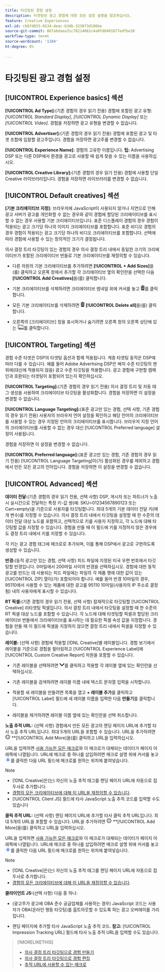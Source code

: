 ```yaml
---
title: 타깃팅된 경험 설정
description: 타겟팅된 광고 경험에 대한 모든 설정 설명을 참조하십시오.
feature: Creative Experiences
exl-id: cb6fd855-6534-4eac-b34b-323073d186be
source-git-commit: 867abdaea31c78214061c4a0fd8401877edfbe38
workflow-type: tm+mt
source-wordcount: '1184'
ht-degree: 0%

---
```


# 타깃팅된 광고 경험 설정

## [!UICONTROL Experience basics] 섹션

**[!UICONTROL Ad Type]:**(기존 경험의 경우 읽기 전용) 경험에 포함된 광고 유형: *[!UICONTROL Standard Display]*, *[!UICONTROL Dynamic Display]* 또는 *[!UICONTROL Video]*. 경험을 저장하면 광고 유형을 변경할 수 없습니다.

**[!UICONTROL Advertiser]:**(기존 경험의 경우 읽기 전용) 경험에 포함된 광고 및 타겟 조합에 입찰할 광고주입니다. 경험을 저장하면 광고주를 변경할 수 없습니다.

**[!UICONTROL Experience Name]:** 경험의 고유한 이름입니다. **팁:** Advertising DSP 또는 다른 DSP에서 환경을 광고로 사용할 때 쉽게 찾을 수 있는 이름을 사용하십시오.

**[!UICONTROL Creative Library]:**(기존 경험의 경우 읽기 전용) 경험에 사용할 단일 Creative 라이브러리입니다. 경험을 저장하면 라이브러리를 변경할 수 없습니다.

## [!UICONTROL Default creatives] 섹션

**\[기본 크리에이티브 지정\]:** 브라우저에 JavaScript이 사용되지 않거나 지연으로 인해 광고 서버가 광고를 개인화할 수 없는 경우와 같이 경험에 할당된 크리에이티브를 표시할 수 없는 경우 사용할 기본 크리에이티브입니다. 표준 디스플레이 경험의 경우 경험이 적용되는 광고 크기당 하나의 이미지 크리에이티브를 포함합니다. 표준 비디오 경험의 경우 경험이 적용되는 광고 크기당 하나의 비디오 크리에이티브를 포함합니다. 선택에 따라 경험에 사용할 수 있는 창의적인 크기가 결정됩니다.

의사 결정 트리 타깃팅이 있는 경험의 경우 의사 결정 트리 내에서 동일한 크기의 크리에이티브가 포함된 크리에이티브 번들로 기본 크리에이티브를 재정의할 수 있습니다.<!-- verify -->

* 다른 차원의 기본 크리에이티브를 추가하려면 **[!UICONTROL + Add Sizes]**&#x200B;을(를) 클릭하고 오른쪽 창에서 추가할 각 크리에이티브 옆의 확인란을 선택한 다음 **[!UICONTROL Add Creatives]**&#x200B;을(를) 클릭합니다.

* 기본 크리에이티브를 삭제하려면 크리에이티브 썸네일 위에 커서를 놓고 ![삭제](/help/creative/assets/delete.png "삭제")를 클릭합니다.

* 모든 기본 크리에이티브를 삭제하려면 ![삭제](/help/creative/assets/delete.png "삭제") **[!UICONTROL Delete all]**&#x200B;을(를) 클릭합니다.

* 오른쪽의 [크리에이티브] 창을 표시하거나 숨기려면 오른쪽 창의 오른쪽 상단에 있는 ![표시/숨기기](/help/creative/assets/hide-show-creatives.png "표시/숨기기")를 클릭합니다.

## [!UICONTROL Targeting] 섹션

경험 수준 타겟은 DSP의 타겟팅 옵션과 함께 적용됩니다. 계층 타겟팅 동작은 DSP에 따라 다를 수 있습니다. 예를 들어 Adobe Advertising DSP은 배치 수준 타깃팅의 맨 위에(대신에 적용되지 않음) 광고 수준 타깃팅을 적용합니다. 광고 경험에 구현할 캠페인과 호환되는 타겟팅이 포함되어 있는지 확인하십시오.

**[!UICONTROL Targeting]:**(기존 경험의 경우 읽기 전용) 의사 결정 트리 및 자동 태그 생성을 사용하여 크리에이티브 타깃팅을 활성화합니다. 경험을 저장하면 이 설정을 변경할 수 없습니다.

**[!UICONTROL Language Targeting]:**(표준 광고만 있는 경험, 선택 사항, 기존 경험의 경우 읽기 전용) 사용자의 브라우저 언어 설정을 확인하고 해당 언어의 크리에이티브를 사용할 수 있는 경우 지정된 언어의 크리에이티브를 표시합니다. 브라우저 지정 언어의 크리에이티브를 사용할 수 없는 경우 대신 [!UICONTROL Preferred language] 설정이 사용됩니다.

경험을 저장하면 이 설정을 변경할 수 없습니다.

**[!UICONTROL Preferred language]:**(표준 광고만 있는 경험, 기존 경험의 경우 읽기 전용) [!UICONTROL Language Targeting]이(가) 활성화된 경우를 제외하고 경험에서 만든 모든 광고의 언어입니다. 경험을 저장하면 이 설정을 변경할 수 없습니다.

## [!UICONTROL Advanced] 섹션

**데이터 전달:**(기존 경험의 경우 읽기 전용, 선택 사항) DSP, 게시자 또는 파트너가 노출 시 실시간으로 전달하는 특정 키-값 쌍(예: SKU=01234567890123 또는 Cart=empty)을 기준으로 사용자를 타깃팅합니다. 최대 5개의 기본 데이터 전달 키(매개 변수)를 지정할 수 있습니다. 의사 결정 트리 내에서 타깃팅을 설정할 때 한 수준의 데이터 전달 대상 노드를 포함하고, 선택적으로 키를 사용자 지정하고, 각 노드에 대해 타깃팅할 값을 지정할 수 있습니다. 경험을 만들 때 이 필드에 키를 지정하지 않은 경우에도 결정 트리 내에서 키를 지정할 수 있습니다.

각 키는 광고 경험 태그에 매크로로 추가되며, 이를 통해 DSP에서 광고로 구현하도록 생성할 수 있습니다.

**반경:**(동적 광고만 있는 경험, 선택 사항) 피드 파일에 지정된 미국 우편 번호에서 타깃팅할 반경입니다. 0마일에서 200마일 사이의 반경을 선택하십시오. 경험에 대한 동적 광고를 만드는 데 사용되는 피드 파일에는 파일의 각 제품 행에 대한 값이 있는 [!UICONTROL ZIP] 열<!-- or a user-named column mapped to a ZIP column -->이(가) 포함되어야 합니다. 예를 들어 반경 10마일의 경우, 95110에서 사용할 수 있는 제품에 대한 광고를 95110 10마일(사용자의 IP 주소로 결정됨) 내의 사용자에게 표시할 수 있습니다.

**RT 픽셀:**(기존 경험의 경우 읽기 전용, 선택 사항) 잠재적으로 타깃팅할 [!UICONTROL Creative] 리타겟팅 픽셀입니다. 의사 결정 트리 내에서 타깃팅을 설정할 때 한 수준의 RT 픽셀 대상 노드를 포함할 수 있습니다. 각 노드에 대해 타겟팅할 픽셀과 할당된 크리에이티브 번들에서 크리에이티브를 표시하는 데 필요한 픽셀 속성 값을 지정합니다. 경험을 만들 때 이 필드에 픽셀을 지정하지 않으면 결정 트리 내에서 픽셀을 지정할 수 있습니다.<!-- May move this to just within the decision tree. -->

**레이블:**<!-- should be "Labels" --> (선택 사항) 경험에 적용할 [!DNL Creative]별 레이블입니다. 경험 보기에서 레이블을 기준으로 경험을 필터링하고 [!UICONTROL Experience Label]에 [!UICONTROL Custom Creative Report] 차원을 포함할 수 있습니다.

* 기존 레이블을 선택하려면 ![아래로](/help/creative/assets/chevron-down.png "아래로")를 클릭하고 적용할 각 레이블 옆에 있는 확인란을 선택하십시오.

* 기존 레이블을 검색하려면 레이블 이름 내에 텍스트 문자열 입력을 시작합니다.

* 적용할 새 레이블을 만들려면 목록을 열고 **+ 레이블 추가**&#x200B;를 클릭하고 [!UICONTROL Label] 필드에 새 레이블 이름을 입력한 다음 **만들기**&#x200B;를 클릭합니다.

* 레이블을 제거하려면 레이블 이름 옆에 있는 확인란을 선택 취소합니다.

**노출 추적 URL:** (선택 사항) 경험에서 만든 모든 광고의 랜딩 페이지 URL에 추가할 타사 노출 추적 URL입니다. 최대 5개의 URL을 포함할 수 있습니다. URL을 추가하려면 ![아이콘](/help/creative/assets/create.png) **[!UICONTROL Add More]을(를) 클릭하고 URL을 입력하십시오.

URL을 입력하면 [사용 가능한 모든 매크로](/help/creative/creative-macros.md)와 이 매크로가 대체되는 데이터가 페이지 아래쪽에 나열됩니다. URL에 매크로 중 하나를 삽입하려면 매크로 설명 위에 커서를 놓고 ![클립보드에 복사](/help/creative/assets/copy-to-clipboard.png "클립보드에 복사")를 클릭한 다음 URL 필드에 매크로를 원하는 위치에 붙여넣습니다.

>[!NOTE]
>
>* [!DNL Creative]은(는) 자신의 노출 추적 태그를 랜딩 페이지 URL에 자동으로 접두사로 추가합니다.
>* [경험의 모든 크리에이티브에 대해 이 URL을 재정의할 수 있습니다](experience-tracking-urls-targeting.md).
>* [!UICONTROL Client JS] 필드에 타사 JavaScript 노출 추적 코드를 입력할 수도 있습니다

**클릭 추적 URL:** (선택 사항) 랜딩 페이지 URL에 추가할 타사 클릭 추적 URL입니다. 최대 5개의 URL을 포함할 수 있습니다. URL을 추가하려면 ![아이콘](/help/creative/assets/create.png) **[!UICONTROL Add More]을(를) 클릭하고 URL을 입력하십시오.

URL을 입력하면 [사용 가능한 모든 매크로](/help/creative/creative-macros.md)와 이 매크로가 대체되는 데이터가 페이지 아래쪽에 나열됩니다. URL에 매크로 중 하나를 삽입하려면 매크로 설명 위에 커서를 놓고 ![클립보드에 복사](/help/creative/assets/copy-to-clipboard.png "클립보드에 복사")를 클릭한 다음 URL 필드에 매크로를 원하는 위치에 붙여넣습니다.

>[!NOTE]
>
>* [!DNL Creative]은(는) 자신의 노출 추적 태그를 랜딩 페이지 URL에 자동으로 접두사로 추가합니다.
>* [경험의 모든 크리에이티브에 대해 이 URL을 재정의할 수 있습니다](experience-tracking-urls-targeting.md).

**클라이언트 JS:**(선택 사항) 다음 중 하나:

* (광고주가 광고에 OBA 준수 공급업체를 사용하는 경우) JavaScript 코드는 사용자가 OBA(온라인 행동 타깃팅)를 옵트아웃할 수 있도록 하는 광고 오버레이를 가리킵니다.

* 랜딩 페이지에 추가할 타사 JavaScript 노출 추적 코드. **참고:** [!UICONTROL Impression Tracking URL] 필드에 타사 노출 추적 URL을 입력할 수도 있습니다.

>[!MORELIKETHIS]
>
>* [의사 결정 트리 타깃팅으로 경험 만들기](experience-create-targeting.md)
>* [의사 결정 트리 타깃팅으로 경험 편집](experience-edit-targeting.md)
>* [추적 URL에 사용할 수 있는 매크로](/help/creative/creative-macros.md)
